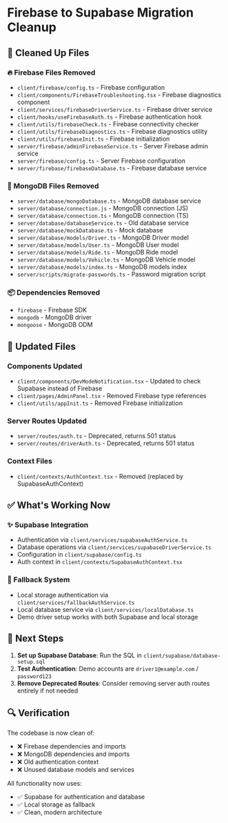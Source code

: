 # Firebase to Supabase Migration Cleanup

## 🧹 Cleaned Up Files

### 🔥 Firebase Files Removed

- `client/firebase/config.ts` - Firebase configuration
- `client/components/FirebaseTroubleshooting.tsx` - Firebase diagnostics component
- `client/services/firebaseDriverService.ts` - Firebase driver service
- `client/hooks/useFirebaseAuth.ts` - Firebase authentication hook
- `client/utils/firebaseCheck.ts` - Firebase connectivity checker
- `client/utils/firebaseDiagnostics.ts` - Firebase diagnostics utility
- `client/utils/firebaseInit.ts` - Firebase initialization
- `server/firebase/adminFirebaseService.ts` - Server Firebase admin service
- `server/firebase/config.ts` - Server Firebase configuration
- `server/firebase/firebaseDatabase.ts` - Firebase database service

### 🍃 MongoDB Files Removed

- `server/database/mongoDatabase.ts` - MongoDB database service
- `server/database/connection.js` - MongoDB connection (JS)
- `server/database/connection.ts` - MongoDB connection (TS)
- `server/database/databaseService.ts` - Old database service
- `server/database/mockDatabase.ts` - Mock database
- `server/database/models/Driver.ts` - MongoDB Driver model
- `server/database/models/User.ts` - MongoDB User model
- `server/database/models/Ride.ts` - MongoDB Ride model
- `server/database/models/Vehicle.ts` - MongoDB Vehicle model
- `server/database/models/index.ts` - MongoDB models index
- `server/scripts/migrate-passwords.ts` - Password migration script

### 📦 Dependencies Removed

- `firebase` - Firebase SDK
- `mongodb` - MongoDB driver
- `mongoose` - MongoDB ODM

## 🔄 Updated Files

### Components Updated

- `client/components/DevModeNotification.tsx` - Updated to check Supabase instead of Firebase
- `client/pages/AdminPanel.tsx` - Removed Firebase type references
- `client/utils/appInit.ts` - Removed Firebase initialization

### Server Routes Updated

- `server/routes/auth.ts` - Deprecated, returns 501 status
- `server/routes/driverAuth.ts` - Deprecated, returns 501 status

### Context Files

- `client/contexts/AuthContext.tsx` - Removed (replaced by SupabaseAuthContext)

## ✅ What's Working Now

### ✨ Supabase Integration

- Authentication via `client/services/supabaseAuthService.ts`
- Database operations via `client/services/supabaseDriverService.ts`
- Configuration in `client/supabase/config.ts`
- Auth context in `client/contexts/SupabaseAuthContext.tsx`

### 🔄 Fallback System

- Local storage authentication via `client/services/fallbackAuthService.ts`
- Local database service via `client/services/localDatabase.ts`
- Demo driver setup works with both Supabase and local storage

## 🎯 Next Steps

1. **Set up Supabase Database**: Run the SQL in `client/supabase/database-setup.sql`
2. **Test Authentication**: Demo accounts are `driver1@example.com` / `password123`
3. **Remove Deprecated Routes**: Consider removing server auth routes entirely if not needed

## 🔍 Verification

The codebase is now clean of:

- ❌ Firebase dependencies and imports
- ❌ MongoDB dependencies and imports
- ❌ Old authentication context
- ❌ Unused database models and services

All functionality now uses:

- ✅ Supabase for authentication and database
- ✅ Local storage as fallback
- ✅ Clean, modern architecture
